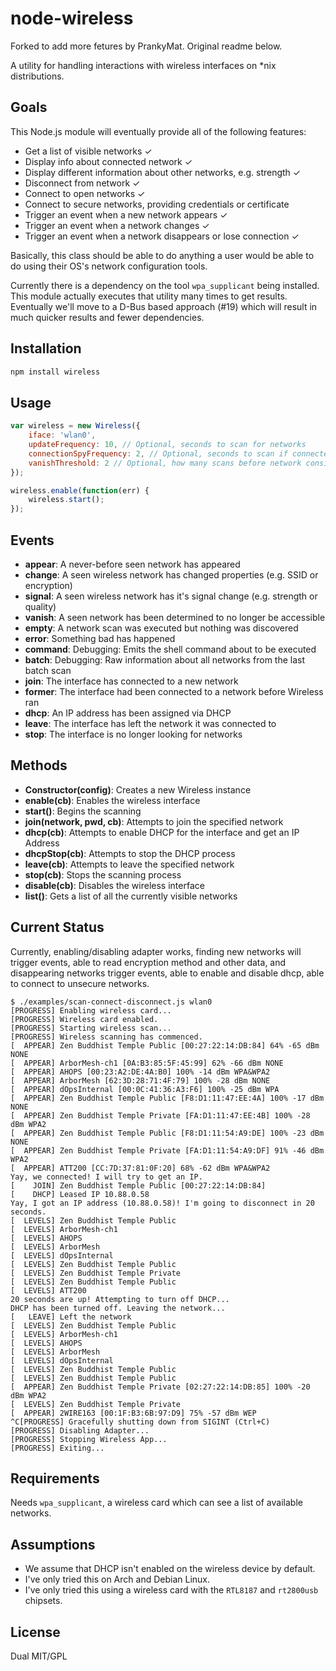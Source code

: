 # node-wireless

Forked to add more fetures by PrankyMat. Original readme below.

A utility for handling interactions with wireless interfaces on \*nix distributions.

## Goals

This Node.js module will eventually provide all of the following features:

* Get a list of visible networks ✓
* Display info about connected network ✓
* Display different information about other networks, e.g. strength ✓
* Disconnect from network ✓
* Connect to open networks ✓
* Connect to secure networks, providing credentials or certificate
* Trigger an event when a new network appears ✓
* Trigger an event when a network changes ✓
* Trigger an event when a network disappears or lose connection ✓

Basically, this class should be able to do anything a user would be able to do using their OS's network configuration tools.

Currently there is a dependency on the tool `wpa_supplicant` being installed.
This module actually executes that utility many times to get results.
Eventually we'll move to a D-Bus based approach (#19) which will result in much quicker results and fewer dependencies.


## Installation

```bash
npm install wireless
```


## Usage

```javascript
var wireless = new Wireless({
    iface: 'wlan0',
	updateFrequency: 10, // Optional, seconds to scan for networks
	connectionSpyFrequency: 2, // Optional, seconds to scan if connected
	vanishThreshold: 2 // Optional, how many scans before network considered gone
});

wireless.enable(function(err) {
	wireless.start();
});
```


## Events

* **appear**: A never-before seen network has appeared
* **change**: A seen wireless network has changed properties (e.g. SSID or encryption)
* **signal**: A seen wireless network has it's signal change (e.g. strength or quality)
* **vanish**: A seen network has been determined to no longer be accessible
* **empty**: A network scan was executed but nothing was discovered
* **error**: Something bad has happened
* **command**: Debugging: Emits the shell command about to be executed
* **batch**: Debugging: Raw information about all networks from the last batch scan
* **join**: The interface has connected to a new network
* **former**: The interface had been connected to a network before Wireless ran
* **dhcp**: An IP address has been assigned via DHCP
* **leave**: The interface has left the network it was connected to
* **stop**: The interface is no longer looking for networks


## Methods

* **Constructor(config)**: Creates a new Wireless instance
* **enable(cb)**: Enables the wireless interface
* **start()**: Begins the scanning
* **join(network, pwd, cb)**: Attempts to join the specified network
* **dhcp(cb)**: Attempts to enable DHCP for the interface and get an IP Address
* **dhcpStop(cb)**: Attempts to stop the DHCP process
* **leave(cb)**: Attempts to leave the specified network
* **stop(cb)**: Stops the scanning process
* **disable(cb)**: Disables the wireless interface
* **list()**: Gets a list of all the currently visible networks


## Current Status

Currently, enabling/disabling adapter works, finding new networks will trigger events,
able to read encryption method and other data, and disappearing networks trigger events,
able to enable and disable dhcp, able to connect to unsecure networks.

```
$ ./examples/scan-connect-disconnect.js wlan0
[PROGRESS] Enabling wireless card...
[PROGRESS] Wireless card enabled.
[PROGRESS] Starting wireless scan...
[PROGRESS] Wireless scanning has commenced.
[  APPEAR] Zen Buddhist Temple Public [00:27:22:14:DB:84] 64% -65 dBm NONE
[  APPEAR] ArborMesh-ch1 [0A:B3:85:5F:45:99] 62% -66 dBm NONE
[  APPEAR] AHOPS [00:23:A2:DE:4A:B0] 100% -14 dBm WPA&WPA2
[  APPEAR] ArborMesh [62:3D:28:71:4F:79] 100% -28 dBm NONE
[  APPEAR] dOpsInternal [00:0C:41:36:A3:F6] 100% -25 dBm WPA
[  APPEAR] Zen Buddhist Temple Public [F8:D1:11:47:EE:4A] 100% -17 dBm NONE
[  APPEAR] Zen Buddhist Temple Private [FA:D1:11:47:EE:4B] 100% -28 dBm WPA2
[  APPEAR] Zen Buddhist Temple Public [F8:D1:11:54:A9:DE] 100% -23 dBm NONE
[  APPEAR] Zen Buddhist Temple Private [FA:D1:11:54:A9:DF] 91% -46 dBm WPA2
[  APPEAR] ATT200 [CC:7D:37:81:0F:20] 68% -62 dBm WPA&WPA2
Yay, we connected! I will try to get an IP.
[    JOIN] Zen Buddhist Temple Public [00:27:22:14:DB:84] 
[    DHCP] Leased IP 10.88.0.58
Yay, I got an IP address (10.88.0.58)! I'm going to disconnect in 20 seconds.
[  LEVELS] Zen Buddhist Temple Public
[  LEVELS] ArborMesh-ch1
[  LEVELS] AHOPS
[  LEVELS] ArborMesh
[  LEVELS] dOpsInternal
[  LEVELS] Zen Buddhist Temple Public
[  LEVELS] Zen Buddhist Temple Private
[  LEVELS] Zen Buddhist Temple Public
[  LEVELS] ATT200
20 seconds are up! Attempting to turn off DHCP...
DHCP has been turned off. Leaving the network...
[   LEAVE] Left the network
[  LEVELS] Zen Buddhist Temple Public
[  LEVELS] ArborMesh-ch1
[  LEVELS] AHOPS
[  LEVELS] ArborMesh
[  LEVELS] dOpsInternal
[  LEVELS] Zen Buddhist Temple Public
[  LEVELS] Zen Buddhist Temple Public
[  APPEAR] Zen Buddhist Temple Private [02:27:22:14:DB:85] 100% -20 dBm WPA2
[  LEVELS] Zen Buddhist Temple Private
[  APPEAR] 2WIRE163 [00:1F:B3:6B:97:D9] 75% -57 dBm WEP
^C[PROGRESS] Gracefully shutting down from SIGINT (Ctrl+C)
[PROGRESS] Disabling Adapter...
[PROGRESS] Stopping Wireless App...
[PROGRESS] Exiting...
```


## Requirements

Needs `wpa_supplicant`, a wireless card which can see a list of available networks.


## Assumptions

* We assume that DHCP isn't enabled on the wireless device by default.
* I've only tried this on Arch  and Debian Linux.
* I've only tried this using a wireless card with the `RTL8187` and `rt2800usb` chipsets.


## License

Dual MIT/GPL
